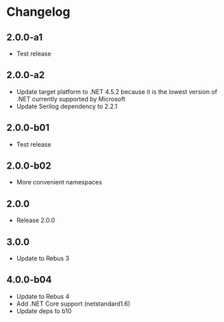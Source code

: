 # Changelog

## 2.0.0-a1

* Test release

## 2.0.0-a2

* Update target platform to .NET 4.5.2 because it is the lowest version of .NET currently supported by Microsoft
* Update Serilog dependency to 2.2.1

## 2.0.0-b01

* Test release

## 2.0.0-b02

* More convenient namespaces

## 2.0.0

* Release 2.0.0

## 3.0.0

* Update to Rebus 3

## 4.0.0-b04

* Update to Rebus 4
* Add .NET Core support (netstandard1.6)
* Update deps to b10